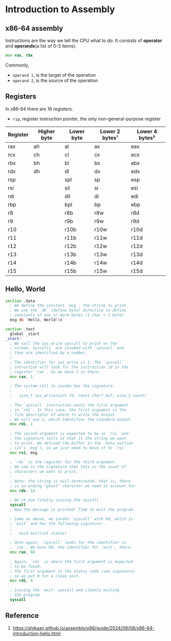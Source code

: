 # Introduction to Assembly

## x86-64 assembly

Instructions are the way we tell the CPU what to do. It consists of **operator** and **operands**(a list of 0-3 items).

```asm
mov rax, rbx
```

Commonly,

- `operand 1`, is the target of the operation
- `operand 2`, is the source of the operation

## Registers

In x86-64 there are 16 registers.

- `rip`, register instruction pointer, the only non-general-purpose register

| Register | Higher byte | Lower byte | Lower 2 bytes¹ | Lower 4 bytes² |
|----------|--------------|------------|----------------|----------------|
| rax      | ah           | al         | ax             | eax            |
| rcx      | ch           | cl         | cx             | ecx            |
| rbx      | bh           | bl         | bx             | ebx            |
| rdx      | dh           | dl         | dx             | edx            |
| rsp      |              | spl        | sp             | esp            |
| rsi      |              | sil        | si             | esi            |
| rdi      |              | dil        | di             | edi            |
| rbp      |              | bpl        | bp             | ebp            |
| r8       |              | r8b        | r8w            | r8d            |
| r9       |              | r9b        | r9w            | r9d            |
| r10      |              | r10b       | r10w           | r10d           |
| r11      |              | r11b       | r11w           | r11d           |
| r12      |              | r12b       | r12w           | r12d           |
| r13      |              | r13b       | r13w           | r13d           |
| r14      |              | r14b       | r14w           | r14d           |
| r15      |              | r15b       | r15w           | r15d           |

## Hello, World

```asm
section .data
  ; We define the constant `msg`, the string to print.
  ; We use the `db` (define byte) directive to define 
  ; constants of one or more bytes (1 char = 1 byte).
  msg db `Hello, World!\n`

section .text
  global _start
_start:
  ; We call the sys_write syscall to print on the 
  ; screen. Syscalls  are invoked with `syscall` and
  ; they are identified by a number.
  ;
  ; The identifier for sys_write is 1. The `syscall`
  ; intruction will look for the instruction id in the
  ; register `rax`. So we move 1 in there.
  mov rax, 1
  
  ; The system call to invoke has the signature:
  ;
  ;   size_t sys_write(uint fd, const char* buf, size_t count)
  
  ; The `syscall` instruction wants the first argument
  ; in `rdi`. In this case, the first argument is the
  ; file descriptor of where to write the output.
  ; We will use 1, which identifies the standard output.
  mov rdi, 1
  
  ; The second argument is expected to be in `rsi` and
  ; the signature tells us that it the string we want
  ; to print. We defined the buffer in the .data section
  ; (it's `msg`), so we just need to move it to `rsi`
  mov rsi, msg
  
  ; `rdx` is the register for the third argument. 
  ; We see in the signature that this is the count of
  ; characters we want to print.
  ;
  ; Note: the string is null-terminated, that is, there
  ; is an ending "ghost" character we need to account for.
  mov rdx, 14
  
  ; We're now finally issuing the syscall
  syscall
  ; Now the message is printed! Time to exit the program.

  ; Same as above, we invoke `syscall` with 60, which is
  ; `exit` and has the following signature:
  ;
  ;   void exit(int status)
  
  ; Once again, `syscall` looks for the identifier in 
  ; `rax`. We move 60, the identifier for `exit`, there
  mov rax, 60
  
  ; Again, `rdi` is where the first argument is expected
  ; to be found.
  ; The first argument is the status code (see signature)
  ; so we put 0 for a clean exit.
  mov rdi, 0
  
  ; Issuing the `exit` syscall and cleanly exiting 
  ; the program
  syscall
```

## Reference

1. <https://shikaan.github.io/assembly/x86/guide/2024/09/08/x86-64-introduction-hello.html>
